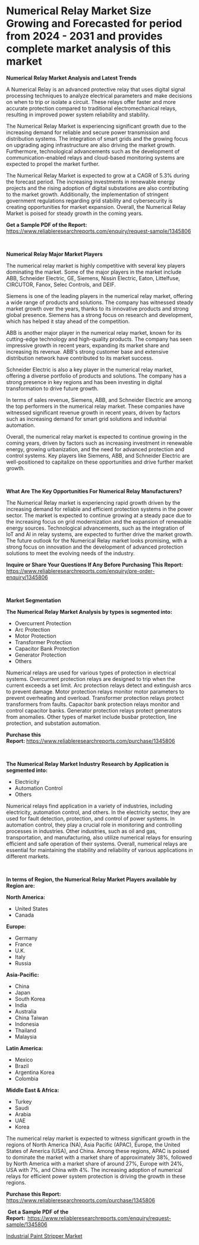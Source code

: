 <p><h1>Numerical Relay Market Size Growing and Forecasted for period from 2024 - 2031 and provides complete market analysis of this market</h1></p><p><strong>Numerical Relay Market Analysis and Latest Trends</strong></p>
<p><p>A Numerical Relay is an advanced protective relay that uses digital signal processing techniques to analyze electrical parameters and make decisions on when to trip or isolate a circuit. These relays offer faster and more accurate protection compared to traditional electromechanical relays, resulting in improved power system reliability and stability.</p><p>The Numerical Relay Market is experiencing significant growth due to the increasing demand for reliable and secure power transmission and distribution systems. The integration of smart grids and the growing focus on upgrading aging infrastructure are also driving the market growth. Furthermore, technological advancements such as the development of communication-enabled relays and cloud-based monitoring systems are expected to propel the market further.</p><p>The Numerical Relay Market is expected to grow at a CAGR of 5.3% during the forecast period. The increasing investments in renewable energy projects and the rising adoption of digital substations are also contributing to the market growth. Additionally, the implementation of stringent government regulations regarding grid stability and cybersecurity is creating opportunities for market expansion. Overall, the Numerical Relay Market is poised for steady growth in the coming years.</p></p>
<p><strong>Get a Sample PDF of the Report:&nbsp;</strong> <a href="https://www.reliableresearchreports.com/enquiry/request-sample/1345806">https://www.reliableresearchreports.com/enquiry/request-sample/1345806</a></p>
<p>&nbsp;</p>
<p><strong>Numerical Relay Major Market Players</strong></p>
<p><p>The numerical relay market is highly competitive with several key players dominating the market. Some of the major players in the market include ABB, Schneider Electric, GE, Siemens, Nissin Electric, Eaton, Littelfuse, CIRCUTOR, Fanox, Selec Controls, and DEIF.</p><p>Siemens is one of the leading players in the numerical relay market, offering a wide range of products and solutions. The company has witnessed steady market growth over the years, thanks to its innovative products and strong global presence. Siemens has a strong focus on research and development, which has helped it stay ahead of the competition.</p><p>ABB is another major player in the numerical relay market, known for its cutting-edge technology and high-quality products. The company has seen impressive growth in recent years, expanding its market share and increasing its revenue. ABB's strong customer base and extensive distribution network have contributed to its market success.</p><p>Schneider Electric is also a key player in the numerical relay market, offering a diverse portfolio of products and solutions. The company has a strong presence in key regions and has been investing in digital transformation to drive future growth.</p><p>In terms of sales revenue, Siemens, ABB, and Schneider Electric are among the top performers in the numerical relay market. These companies have witnessed significant revenue growth in recent years, driven by factors such as increasing demand for smart grid solutions and industrial automation.</p><p>Overall, the numerical relay market is expected to continue growing in the coming years, driven by factors such as increasing investment in renewable energy, growing urbanization, and the need for advanced protection and control systems. Key players like Siemens, ABB, and Schneider Electric are well-positioned to capitalize on these opportunities and drive further market growth.</p></p>
<p>&nbsp;</p>
<p><strong>What Are The Key Opportunities For Numerical Relay Manufacturers?</strong></p>
<p><p>The Numerical Relay market is experiencing rapid growth driven by the increasing demand for reliable and efficient protection systems in the power sector. The market is expected to continue growing at a steady pace due to the increasing focus on grid modernization and the expansion of renewable energy sources. Technological advancements, such as the integration of IoT and AI in relay systems, are expected to further drive the market growth. The future outlook for the Numerical Relay market looks promising, with a strong focus on innovation and the development of advanced protection solutions to meet the evolving needs of the industry.</p></p>
<p><strong>Inquire or Share Your Questions If Any Before Purchasing This Report:</strong> <a href="https://www.reliableresearchreports.com/enquiry/pre-order-enquiry/1345806">https://www.reliableresearchreports.com/enquiry/pre-order-enquiry/1345806</a></p>
<p>&nbsp;</p>
<p><strong>Market Segmentation</strong></p>
<p><strong>The Numerical Relay Market Analysis by types is segmented into:</strong></p>
<p><ul><li>Overcurrent Protection</li><li>Arc Protection</li><li>Motor Protection</li><li>Transformer Protection</li><li>Capacitor Bank Protection</li><li>Generator Protection</li><li>Others</li></ul></p>
<p><p>Numerical relays are used for various types of protection in electrical systems. Overcurrent protection relays are designed to trip when the current exceeds a set limit. Arc protection relays detect and extinguish arcs to prevent damage. Motor protection relays monitor motor parameters to prevent overheating and overload. Transformer protection relays protect transformers from faults. Capacitor bank protection relays monitor and control capacitor banks. Generator protection relays protect generators from anomalies. Other types of market include busbar protection, line protection, and substation automation.</p></p>
<p><strong>Purchase this Report:&nbsp;</strong><a href="https://www.reliableresearchreports.com/purchase/1345806">https://www.reliableresearchreports.com/purchase/1345806</a></p>
<p>&nbsp;</p>
<p><strong>The Numerical Relay Market Industry Research by Application is segmented into:</strong></p>
<p><ul><li>Electricity</li><li>Automation Control</li><li>Others</li></ul></p>
<p><p>Numerical relays find application in a variety of industries, including electricity, automation control, and others. In the electricity sector, they are used for fault detection, protection, and control of power systems. In automation control, they play a crucial role in monitoring and controlling processes in industries. Other industries, such as oil and gas, transportation, and manufacturing, also utilize numerical relays for ensuring efficient and safe operation of their systems. Overall, numerical relays are essential for maintaining the stability and reliability of various applications in different markets.</p></p>
<p>&nbsp;</p>
<p><strong>In terms of Region, the Numerical Relay Market Players available by Region are:</strong></p>
<p>
    <p> <strong> North America: </strong>
        <ul>
            <li>United States</li>
            <li>Canada</li>
        </ul>
        </p> 
    <p> <strong> Europe: </strong>
        <ul>
            <li>Germany</li>
            <li>France</li>
            <li>U.K.</li>
            <li>Italy</li>
            <li>Russia</li>
        </ul>
        </p> 
    <p> <strong> Asia-Pacific: </strong>
        <ul>
            <li>China</li>
            <li>Japan</li>
            <li>South Korea</li>
            <li>India</li>
            <li>Australia</li>
            <li>China Taiwan</li>
            <li>Indonesia</li>
            <li>Thailand</li>
            <li>Malaysia</li>
        </ul>
        </p> 
    <p> <strong> Latin America: </strong>
        <ul>
            <li>Mexico</li>
            <li>Brazil</li>
            <li>Argentina Korea</li>
            <li>Colombia</li>
        </ul>
        </p> 
    <p> <strong> Middle East & Africa: </strong>
        <ul>
            <li>Turkey</li>
            <li>Saudi</li>
            <li>Arabia</li>
            <li>UAE</li>
            <li>Korea</li>
        </ul>
    </p>
    </p>
<p><p>The numerical relay market is expected to witness significant growth in the regions of North America (NA), Asia Pacific (APAC), Europe, the United States of America (USA), and China. Among these regions, APAC is poised to dominate the market with a market share of approximately 38%, followed by North America with a market share of around 27%, Europe with 24%, USA with 7%, and China with 4%. The increasing adoption of numerical relays for efficient power system protection is driving the growth in these regions.</p></p>
<p><strong>Purchase this Report: </strong><a href="https://www.reliableresearchreports.com/purchase/1345806">https://www.reliableresearchreports.com/purchase/1345806</a></p>
<p>&nbsp;<strong>Get a Sample PDF of the Report:&nbsp;&nbsp;</strong><a href="https://www.reliableresearchreports.com/enquiry/request-sample/1345806">https://www.reliableresearchreports.com/enquiry/request-sample/1345806</a></p>
<p><strong></strong></p>
<p><p><a href="https://boundless-drawbridge-702.notion.site/Industrial-Paint-Stripper-Market-Size-Furnishes-Valuable-Information-Encompassing-Market-Share-Mark-dbc0a0cd159b4d2492b30c827a532a68">Industrial Paint Stripper Market</a></p></p>